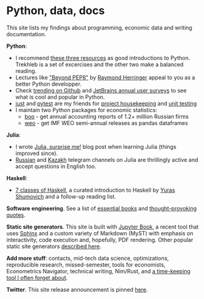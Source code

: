 # Python, data, docs

This site lists my findings about programming, economic data and writing documentation.

**Python**:

- I recommend [these three resources](python/start.md) as good introductions to Python. Trekhleb is a set of excercises and the other two make a balanced reading.
- Lectures like ["Beyond PEP8"][pep8-talk] by [Raymond Herringer](https://twitter.com/raymondh) appeal to you as a better Python developper.
- Check [trending on Github][trending] and [JetBrains annual user surveys][surveys] to see 
  what is cool and popular in Python.
- [just][just] and [pytest][pytest] are my friends for 
  [project housekeeping](python/packaging.md) and [unit testing](python/unit_testing.md) 
- I maintain two Python packages for economic statistics:
  - [boo](https://github.com/ru-corporate/boo/) - get annual accounting reports of 
    1.2+ million  Russian firms 
  - [weo](https://github.com/epogrebnyak/weo-reader) - get IMF WEO semi-annual releases as 
    pandas dataframes

[pep8-talk]: https://www.youtube.com/watch?v=wf-BqAjZb8M
[trending]: https://github.com/trending/python
[surveys]: https://www.jetbrains.com/lp/devecosystem-2020/python/
[pytest]: https://docs.pytest.org/en/stable/
[just]: https://github.com/casey/just

**Julia**: 

- I wrote [Julia, surprise me!](https://dev.to/epogrebnyak/julialang-and-surprises---what-im-learning-with-a-new-programming-language--21df) blog post when learning Julia (things improved since).
- [Russian](https://t.me/JuliaLanguage) and [Kazakh](https://t.me/JuliaLang_Kz) telegram channels on Julia are thrillingly active and accept questions in English too.

**Haskell**: 

- [7 classes of Haskell][hs], a curated introduction to Haskell by [Yuras Shumovich](https://twitter.com/shumovichy) and a follow-up reading list.

[hs]: https://github.com/epogrebnyak/haskell-intro

**Software engineering**. See a list of [essential books][books] and [thought-provoking quotes][wise].

[books]: programming/books.md
[wise]: programming/wisdom.md

**Static site generators**. This site is built with [Jupyter Book][jb], a recent tool that uses [Sphinx](https://www.sphinx-doc.org/en/master/) and a custom variety of Markdown (MyST) with emphasis on interactivity, code execution and, hopefully, PDF rendering. Other popular static site generators [described here][ssg].

[jb]: https://jupyterbook.org/intro.html
[ssg]: static_sites/intro.md

**Add more stuff**: contacts, mid-tech data science, optimizations, reproducible research, missed-semester, tools for economists, Econometrics Navigator, technical writing, Nim/Rust, and [a time-keeping tool I often forget about][watson].

[watson]: https://github.com/TailorDev/Watson

**Twitter**. This site release announcement is pinned [here](https://twitter.com/PogrebnyakE/status/1335646763412303874).